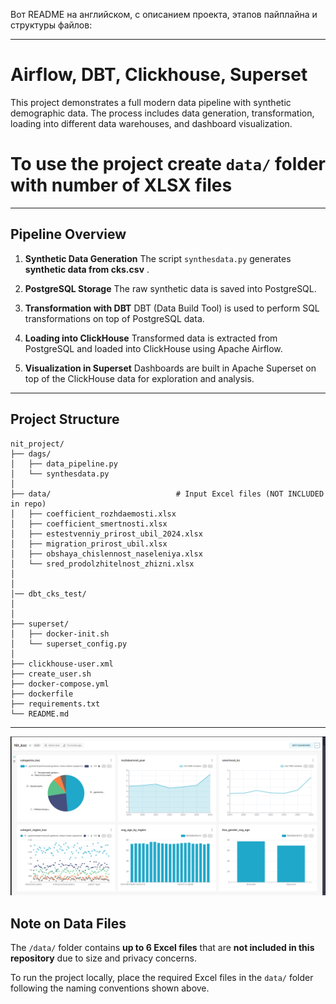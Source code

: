 Вот README на английском, с описанием проекта, этапов пайплайна и структуры файлов:

---

# Airflow, DBT, Clickhouse, Superset

This project demonstrates a full modern data pipeline with synthetic demographic data. The process includes data generation, transformation, loading into different data warehouses, and dashboard visualization.

# To use the project create `data/` folder with number of XLSX files
---

## Pipeline Overview

1. **Synthetic Data Generation**
   The script `synthesdata.py` generates **synthetic data from cks.csv** .

2. **PostgreSQL Storage**
   The raw synthetic data is saved into PostgreSQL.

3. **Transformation with DBT**
   DBT (Data Build Tool) is used to perform SQL transformations on top of PostgreSQL data.

4. **Loading into ClickHouse**
   Transformed data is extracted from PostgreSQL and loaded into ClickHouse using Apache Airflow.

5. **Visualization in Superset**
   Dashboards are built in Apache Superset on top of the ClickHouse data for exploration and analysis.

---

## Project Structure

```
nit_project/
├── dags/
│   ├── data_pipeline.py            
│   └── synthesdata.py             
│
├── data/                            # Input Excel files (NOT INCLUDED in repo)
│   ├── coefficient_rozhdaemosti.xlsx
│   ├── coefficient_smertnosti.xlsx
│   ├── estestvenniy_prirost_ubil_2024.xlsx
│   ├── migration_prirost_ubil.xlsx
│   ├── obshaya_chislennost_naseleniya.xlsx
│   └── sred_prodolzhitelnost_zhizni.xlsx
│
│
│── dbt_cks_test/
│
│
├── superset/
│   ├── docker-init.sh               
│   └── superset_config.py        
│
├── clickhouse-user.xml          
├── create_user.sh            
├── docker-compose.yml       
├── dockerfile                    
├── requirements.txt               
└── README.md                     
```

---
![dashboards](image.png)

## Note on Data Files

The `/data/` folder contains **up to 6 Excel files** that are **not included in this repository** due to size and privacy concerns.

To run the project locally, place the required Excel files in the `data/` folder following the naming conventions shown above.


